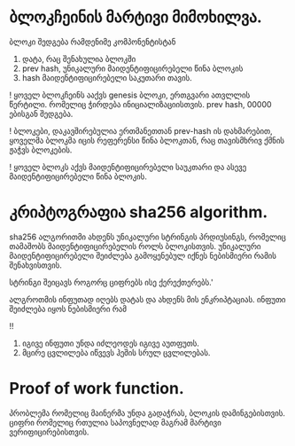 

# ბლოკჩეინის მარტივი მიმოხილვა.
ბლოკი შედგება რამდენიმე კომპონენტისტან

1. დატა, რაც შენახულია ბლოკში
2. prev hash, უნიკალური მაიდენტიფიცირებელი წინა ბლოკის
3. hash მაიდენტიფიცირებელი საკუთარი თავის.

! ყოველ ბლოკჩეინს ააქვს genesis ბლოკი, ერთგვარი ათვლლის წერტილი.
რომელიც ჭირდება ინიციალიზაციისთვის.
prev hash, 00000 ებისგან შედგება.

! ბლოკები, დაკავშირებულია ერთმანეთთან prev-hash ის დახმარებით,
ყოველმა ბლოკმა იცის რეფერენსი წინა ბლოკთან, რაც თავისმხრივ ქმნის ჟაჭვს
ბლოკების.

! ყოველ ბლოკს აქვს მაიდენტიფიცირებელი საუკთარი და ასევე მაიდენტიფიცირებელი წინა ბლოკის.

# კრიპტოგრაფია sha256 algorithm.
sha256 ალგორითმი ახდენს უნიკალური სტრინგის პრდიუსინგს, რომელიც თამაშობს
მაიდენტიფიცირებელის როლს ბლოკისთვის. უნიკალური მაიდენტიფიცირებელი შეიძლება
გამოყენებულ იქნეს ნებისმიერი რამის შენახვისთვის.

სტრინგი შეიცავს როგორც ციფრებს ისე ქერექთერებს.'

ალგროთმის ინფუთად იღებს დატას და ახდენს მის ენკრიპტაციას. ინფუთი შეიძლება იყოს ნებისმიერი რამ

!!
1. იგივე ინფუთი უნდა იძლეოდეს იგივე აუთფუთს.
2. მცირე ცვლილება იწვევს ჰეშის სრულ ცვლილებას.

# Proof of work function.
პრობლემა რომელიც მაინერმა უნდა გადაჭრას, ბლოკის დამინგებისთვის.
ციფრი რომელიც რთულია საპოვნელად მაგრამ მარტივი ვერიფიცირებისთვის.
